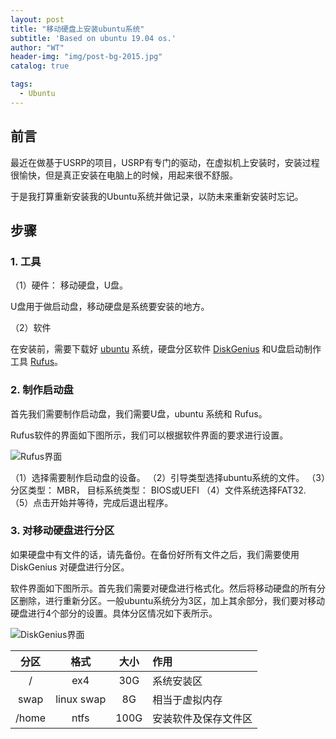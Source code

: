 ```yaml
---
layout: post
title: "移动硬盘上安装ubuntu系统"
subtitle: 'Based on ubuntu 19.04 os.'
author: "WT"
header-img: "img/post-bg-2015.jpg"
catalog: true

tags:
  - Ubuntu
---
```


## 前言

最近在做基于USRP的项目，USRP有专门的驱动，在虚拟机上安装时，安装过程很愉快，但是真正安装在电脑上的时候，用起来很不舒服。

于是我打算重新安装我的Ubuntu系统并做记录，以防未来重新安装时忘记。

## 步骤

### 1. 工具

（1）硬件： 移动硬盘，U盘。

U盘用于做启动盘，移动硬盘是系统要安装的地方。

（2）软件

在安装前，需要下载好 [ubuntu](https://ubuntu.com/download/desktop) 系统，硬盘分区软件 [DiskGenius](http://www.diskgenius.cn/download.php) 和U盘启动制作工具 [Rufus](https://rufus.ie/)。

### 2. 制作启动盘

首先我们需要制作启动盘，我们需要U盘，ubuntu 系统和 Rufus。

Rufus软件的界面如下图所示，我们可以根据软件界面的要求进行设置。

![Rufus界面](https://rufus.ie/pics/rufus_zh_CN.png "Rufus界面")

（1）选择需要制作启动盘的设备。
（2）引导类型选择ubuntu系统的文件。
（3）分区类型： MBR， 目标系统类型： BIOS或UEFI
（4）文件系统选择FAT32.
（5）点击开始并等待，完成后退出程序。

### 3. 对移动硬盘进行分区

如果硬盘中有文件的话，请先备份。在备份好所有文件之后，我们需要使用 DiskGenius 对硬盘进行分区。

软件界面如下图所示。首先我们需要对硬盘进行格式化。然后将移动硬盘的所有分区删除，进行重新分区。一般ubuntu系统分为3区，加上其余部分，我们要对移动硬盘进行4个部分的设置。具体分区情况如下表所示。

![DiskGenius界面](http://www.diskgenius.cn/public/images/diskgenius.jpg "DiskGenius界面")

分区  | 格式 | 大小 | 作用
:-----------: | :-----------: | :-----------: | :-----------
/             |ex4            | 30G          | 系统安装区
swap          |linux swap | 8G | 相当于虚拟内存
/home         | ntfs          | 100G         | 安装软件及保存文件区




